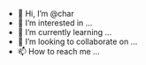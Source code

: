 - 👋 Hi, I’m @char
- 👀 I’m interested in ...
- 🌱 I’m currently learning ...
- 💞️ I’m looking to collaborate on ...
- 📫 How to reach me ...

<!---hi is a ✨ special ✨ repository because its `README.md` (this file) appears on your GitHub profile.
You can click the Preview link to take a look at your changes.
--->
